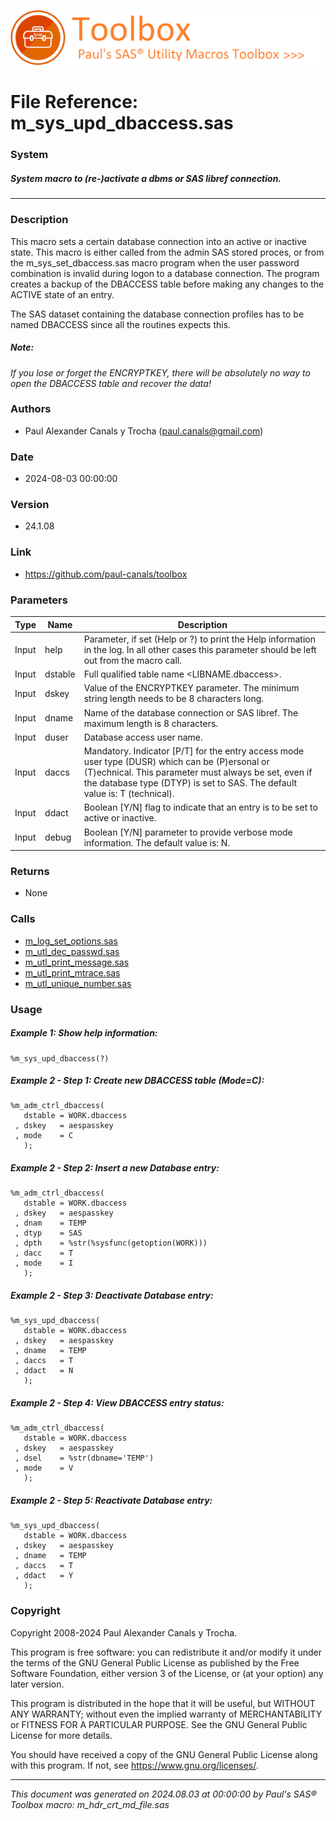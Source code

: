 ![../../misc/images/doc_header.png](../../misc/images/doc_header.png)
# 
# File Reference: m_sys_upd_dbaccess.sas

### System

##### System macro to (re-)activate a dbms or SAS libref connection.

***

### Description
This macro sets a certain database connection into an active or inactive state. This macro is either called from the admin SAS stored proces, or from the m_sys_set_dbaccess.sas macro program when the user password combination is invalid during logon to a database connection. The program creates a backup of the DBACCESS table before making any changes to the ACTIVE state of an entry.

 The SAS dataset containing the database connection profiles has to be named DBACCESS since all the routines expects this.



##### *Note:*
*If you lose or forget the ENCRYPTKEY, there will be absolutely no way to open the DBACCESS table and recover the data!*

### Authors
* Paul Alexander Canals y Trocha (paul.canals@gmail.com)

### Date
* 2024-08-03 00:00:00

### Version
* 24.1.08

### Link
* https://github.com/paul-canals/toolbox

### Parameters
| Type | Name | Description |
| ---- | ---- | ----------- |
| Input | help | Parameter, if set (Help or ?) to print the Help information in the log. In all other cases this parameter should be left out from the macro call. |
| Input | dstable | Full qualified table name <LIBNAME.dbaccess>. |
| Input | dskey | Value of the ENCRYPTKEY parameter. The minimum string length needs to be 8 characters long. |
| Input | dname | Name of the database connection or SAS libref. The maximum length is 8 characters. |
| Input | duser | Database access user name. |
| Input | daccs | Mandatory. Indicator [P/T] for the entry access mode user type (DUSR) which can be (P)ersonal or (T)echnical. This parameter must always be set, even if the database type (DTYP) is set to SAS. The default value is: T (technical). |
| Input | ddact | Boolean [Y/N] flag to indicate that an entry is to be set to active or inactive. |
| Input | debug | Boolean [Y/N] parameter to provide verbose mode information. The default value is: N. |

### Returns
* None

### Calls
* [m_log_set_options.sas](m_log_set_options.md)
* [m_utl_dec_passwd.sas](m_utl_dec_passwd.md)
* [m_utl_print_message.sas](m_utl_print_message.md)
* [m_utl_print_mtrace.sas](m_utl_print_mtrace.md)
* [m_utl_unique_number.sas](m_utl_unique_number.md)

### Usage

##### Example 1: Show help information:
```sas
%m_sys_upd_dbaccess(?)
```

##### Example 2 - Step 1: Create new DBACCESS table (Mode=C):
```sas
%m_adm_ctrl_dbaccess(
   dstable = WORK.dbaccess
 , dskey   = aespasskey
 , mode    = C
   );
```

##### Example 2 - Step 2: Insert a new Database entry:
```sas
%m_adm_ctrl_dbaccess(
   dstable = WORK.dbaccess
 , dskey   = aespasskey
 , dnam    = TEMP
 , dtyp    = SAS
 , dpth    = %str(%sysfunc(getoption(WORK)))
 , dacc    = T
 , mode    = I
   );
```

##### Example 2 - Step 3: Deactivate Database entry:
```sas
%m_sys_upd_dbaccess(
   dstable = WORK.dbaccess
 , dskey   = aespasskey
 , dname   = TEMP
 , daccs   = T
 , ddact   = N
   );
```

##### Example 2 - Step 4: View DBACCESS entry status:
```sas
%m_adm_ctrl_dbaccess(
   dstable = WORK.dbaccess
 , dskey   = aespasskey
 , dsel    = %str(dbname='TEMP')
 , mode    = V
   );
```

##### Example 2 - Step 5: Reactivate Database entry:
```sas
%m_sys_upd_dbaccess(
   dstable = WORK.dbaccess
 , dskey   = aespasskey
 , dname   = TEMP
 , daccs   = T
 , ddact   = Y
   );
```

### Copyright
Copyright 2008-2024 Paul Alexander Canals y Trocha. 
 
This program is free software: you can redistribute it and/or modify 
it under the terms of the GNU General Public License as published by 
the Free Software Foundation, either version 3 of the License, or 
(at your option) any later version. 
 
This program is distributed in the hope that it will be useful, 
but WITHOUT ANY WARRANTY; without even the implied warranty of 
MERCHANTABILITY or FITNESS FOR A PARTICULAR PURPOSE. See the 
GNU General Public License for more details. 
 
You should have received a copy of the GNU General Public License 
along with this program. If not, see <https://www.gnu.org/licenses/>. 


***
*This document was generated on 2024.08.03 at 00:00:00 by Paul's SAS&reg; Toolbox macro: m_hdr_crt_md_file.sas*
